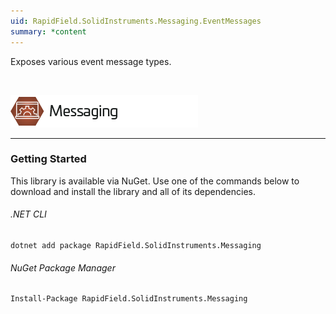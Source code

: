 ```yaml
---
uid: RapidField.SolidInstruments.Messaging.EventMessages
summary: *content
---
```


<!--
Copyright (c) RapidField LLC. Licensed under the MIT License. See LICENSE.txt in the project root for license information.
-->

Exposes various event message types.

<br />

![Messaging label](../images/Label.Messaging.300w.png)
- - -

### Getting Started

This library is available via NuGet. Use one of the commands below to download and install the library and all of its dependencies.

###### .NET CLI

```shell
dotnet add package RapidField.SolidInstruments.Messaging
```

###### NuGet Package Manager

```shell
Install-Package RapidField.SolidInstruments.Messaging
```